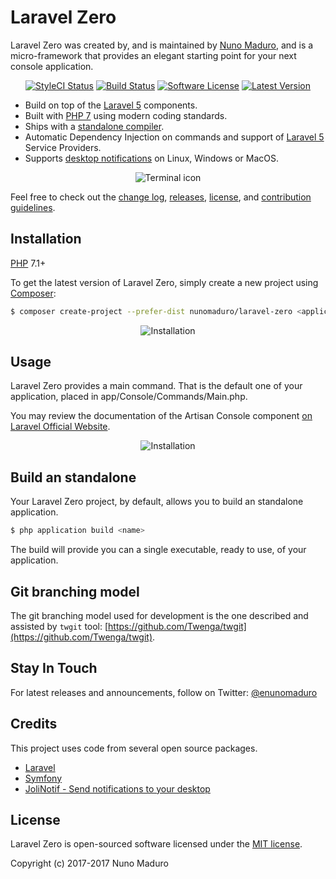 Laravel Zero
================

Laravel Zero was created by, and is maintained by [Nuno Maduro](https://github.com/nunomaduro), and is a micro-framework that provides an elegant starting point for your next console application.

<p align="center">
  <a href="https://styleci.io/repos/80149647"><img src="https://styleci.io/repos/80149647/shield" alt="StyleCI Status"></img></a>
  <a href="https://travis-ci.org/nunomaduro/laravel-zero"><img src="https://img.shields.io/travis/nunomaduro/laravel-zero/stable.svg?style=flat-square" alt="Build Status"></img></a>
  <a href="LICENSE"><img src="https://img.shields.io/badge/license-MIT-brightgreen.svg?style=flat-square" alt="Software License"></img></a>
  <a href="https://github.com/nunomaduro/laravel-zero/releases"><img src="https://img.shields.io/github/release/nunomaduro/laravel-zero.svg?style=flat-square" alt="Latest Version"></img></a>
</p>

- Build on top of the [Laravel 5](http://laravel.com) components.
- Built with [PHP 7](http://php.net) using modern coding standards.
- Ships with a [standalone compiler](#build-an-standalone).
- Automatic Dependency Injection on commands and support of [Laravel 5](http://laravel.com) Service Providers.
- Supports [desktop notifications](https://github.com/nunomaduro/laravel-zero) on Linux, Windows or MacOS.

<p align="center">
    <img title="Terminal icon" src="https://raw.githubusercontent.com/nunomaduro/laravel-zero-docs/master/images/logo.png" />
</p>

Feel free to check out the [change log](CHANGELOG.md), [releases](nunomaduro/laravel-zero/releases), [license](LICENSE), and [contribution guidelines](CONTRIBUTING.md).

## Installation

[PHP](https://php.net) 7.1+

To get the latest version of Laravel Zero, simply create a new project using [Composer](https://getcomposer.org):

```bash
$ composer create-project --prefer-dist nunomaduro/laravel-zero <application-name>
```

<p align="center">
    <img title="Installation" src="https://raw.githubusercontent.com/nunomaduro/laravel-zero-docs/master/images/install.gif" />
</p>

<a name="usage"></a>
## Usage

Laravel Zero provides a main command. That is the default one of your application, placed in app/Console/Commands/Main.php.

You may review the documentation of the Artisan Console component [on Laravel Official Website](https://laravel.com/docs/5.4/artisan).

<p align="center">
    <img title="Installation" src="https://raw.githubusercontent.com/nunomaduro/laravel-zero-docs/master/images/commands.gif" />
</p>

<a name="build-an-standalone"></a>
## Build an standalone

Your Laravel Zero project, by default, allows you to build an standalone application.

```sh
$ php application build <name>
```

The build will provide you can a single executable, ready to use, of your application.

## Git branching model

The git branching model used for development is the one described and assisted by `twgit` tool: [https://github.com/Twenga/twgit](https://github.com/Twenga/twgit).

## Stay In Touch

For latest releases and announcements, follow on Twitter: [@enunomaduro](https://twitter.com/enunomaduro)

## Credits

This project uses code from several open source packages.

- [Laravel](https://laravel.com)
- [Symfony](http://symfony.com)
- [JoliNotif - Send notifications to your desktop](https://github.com/jolicode/JoliNotif)

## License

Laravel Zero is open-sourced software licensed under the [MIT license](http://opensource.org/licenses/MIT).

Copyright (c) 2017-2017 Nuno Maduro
